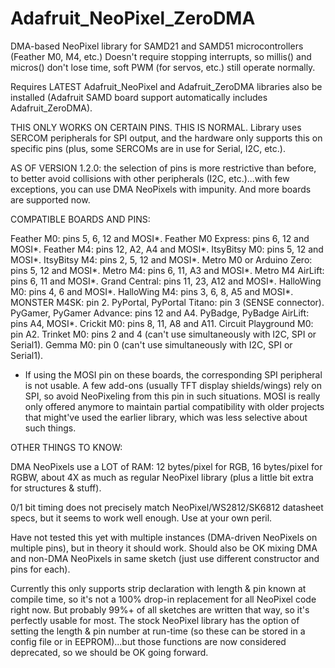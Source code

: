 # Adafruit_NeoPixel_ZeroDMA
DMA-based NeoPixel library for SAMD21 and SAMD51 microcontrollers
(Feather M0, M4, etc.) Doesn't require stopping interrupts, so millis() and
micros() don't lose time, soft PWM (for servos, etc.) still operate normally.

Requires LATEST Adafruit_NeoPixel and Adafruit_ZeroDMA libraries also be
installed (Adafruit SAMD board support automatically includes
Adafruit_ZeroDMA).

THIS ONLY WORKS ON CERTAIN PINS. THIS IS NORMAL. Library uses SERCOM
peripherals for SPI output, and the hardware only supports this on specific
pins (plus, some SERCOMs are in use for Serial, I2C, etc.).

AS OF VERSION 1.2.0: the selection of pins is more restrictive than before,
to better avoid collisions with other peripherals (I2C, etc.)...with few
exceptions, you can use DMA NeoPixels with impunity. And more boards are
supported now.

COMPATIBLE BOARDS AND PINS:

Feather M0: pins 5, 6, 12 and MOSI*.
Feather M0 Express: pins 6, 12 and MOSI*.
Feather M4: pins 12, A2, A4 and MOSI*.
ItsyBitsy M0: pins 5, 12 and MOSI*.
ItsyBitsy M4: pins 2, 5, 12 and MOSI*.
Metro M0 or Arduino Zero: pins 5, 12 and MOSI*.
Metro M4: pins 6, 11, A3 and MOSI*.
Metro M4 AirLift: pins 6, 11 and MOSI*.
Grand Central: pins 11, 23, A12 and MOSI*.
HalloWing M0: pins 4, 6 and MOSI*.
HalloWing M4: pins 3, 6, 8, A5 and MOSI*.
MONSTER M4SK: pin 2.
PyPortal, PyPortal Titano: pin 3 (SENSE connector).
PyGamer, PyGamer Advance: pins 12 and A4.
PyBadge, PyBadge AirLift: pins A4, MOSI*.
Crickit M0: pins 8, 11, A8 and A11.
Circuit Playground M0: pin A2.
Trinket M0: pins 2 and 4 (can't use simultaneously with I2C, SPI or Serial1).
Gemma M0: pin 0 (can't use simultaneously with I2C, SPI or Serial1).

* If using the MOSI pin on these boards, the corresponding SPI peripheral is
not usable. A few add-ons (usually TFT display shields/wings) rely on SPI,
so avoid NeoPixeling from this pin in such situations. MOSI is really only
offered anymore to maintain partial compatibility with older projects that
might've used the earlier library, which was less selective about such things.

OTHER THINGS TO KNOW:

DMA NeoPixels use a LOT of RAM: 12 bytes/pixel for RGB, 16 bytes/pixel for
RGBW, about 4X as much as regular NeoPixel library (plus a little bit extra
for structures & stuff).

0/1 bit timing does not precisely match NeoPixel/WS2812/SK6812 datasheet
specs, but it seems to work well enough. Use at your own peril.

Have not tested this yet with multiple instances (DMA-driven NeoPixels on
multiple pins), but in theory it should work. Should also be OK mixing DMA
and non-DMA NeoPixels in same sketch (just use different constructor and
pins for each).

Currently this only supports strip declaration with length & pin known at
compile time, so it's not a 100% drop-in replacement for all NeoPixel code
right now. But probably 99%+ of all sketches are written that way, so it's
perfectly usable for most. The stock NeoPixel library has the option of
setting the length & pin number at run-time (so these can be stored in a
config file or in EEPROM)...but those functions are now considered
deprecated, so we should be OK going forward.
